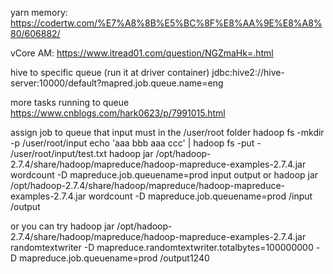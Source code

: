 yarn memory:
https://codertw.com/%E7%A8%8B%E5%BC%8F%E8%AA%9E%E8%A8%80/606882/

vCore AM:
https://www.itread01.com/question/NGZmaHk=.html

hive to specific queue (run it at driver container)
jdbc:hive2://hive-server:10000/default?mapred.job.queue.name=eng

more tasks running to queue
https://www.cnblogs.com/hark0623/p/7991015.html

assign job to queue that input must in the /user/root folder
hadoop fs -mkdir -p /user/root/input
echo 'aaa bbb aaa ccc' | hadoop fs -put - /user/root/input/test.txt
hadoop jar /opt/hadoop-2.7.4/share/hadoop/mapreduce/hadoop-mapreduce-examples-2.7.4.jar wordcount -D mapreduce.job.queuename=prod input output
or 
hadoop jar /opt/hadoop-2.7.4/share/hadoop/mapreduce/hadoop-mapreduce-examples-2.7.4.jar wordcount -D mapreduce.job.queuename=prod /input /output

or you can try 
hadoop jar /opt/hadoop-2.7.4/share/hadoop/mapreduce/hadoop-mapreduce-examples-2.7.4.jar randomtextwriter  -D mapreduce.randomtextwriter.totalbytes=100000000 -D mapreduce.job.queuename=prod /output1240

